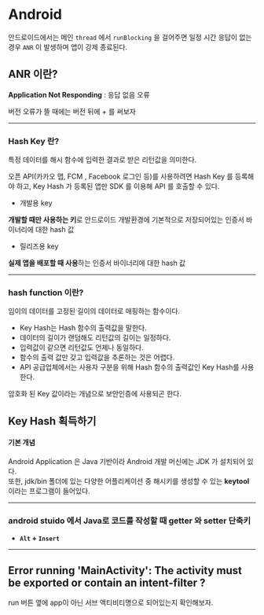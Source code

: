 # Android
안드로이드에서는 메인 ```thread``` 에서 ```runBlocking``` 을 걸어주면 일정 시간 응답이 없는 경우 ```ANR``` 이 발생하며 앱이 강제 종료된다.

## ANR 이란?
<b>Application Not Responding</b> : 응답 없음 오류


버전 오류가 뜰 때에는 버전 뒤에 + 를 써보자

---
### Hash Key 란?
특정 데이터를 해시 함수에 입력한 결과로 받은 리턴값을 의미한다.

오픈 API(카카오 맵, FCM , Facebook 로그인 등)를 사용하려면 Hash Key 를 등록해야 하고, Key Hash 가 등록된 앱만 SDK 를 이용해 API 를 호출할 수 있다.

- 개발용 key   

<b>개발할 때만 사용하는 키</b>로 안드로이드 개발환경에 기본적으로 저장되어있는 인증서 바이너리에 대한 hash 값

- 릴리즈용 key

<b>실제 앱을 배포할 때 사용</b>하는 인증서 바이너리에 대한 hash 값

---

### hash function 이란?
임이의 데이터를 고정된 길이의 데이터로 매핑하는 함수이다.

- Key Hash는 Hash 함수의 출력값을 말한다.
- 데이터의 길이가 랜덤해도 리턴값의 길이는 일정하다.
- 입력값이 같으면 리턴값도 언제나 동일하다.
- 함수의 출력 값만 갖고 입력값을 추론하는 것은 어렵다.
- API 공급업체에서는 사용자 구분을 위해 Hash 함수의 출력값인 Key Hash를 사용한다.

암호화 된 Key 값이라는 개념으로 보안인증에 사용되곤 한다.

## Key Hash 획득하기

#### 기본 개념
Android Application 은 Java 기반이라 Android 개발 머신에는 JDK 가 설치되어 있다.   
또한, jdk/bin 폴더에 있는 다양한 어플리케이션 중 해시키를 생성할 수 있는 <b>keytool</b> 이라는 프로그램이 들어있다.

---

### android stuido 에서 Java로 코드를 작성할 때 getter 와 setter 단축키

- <b>```Alt``` + ```Insert```</b>


---


## Error running 'MainActivity': The activity must be exported or contain an intent-filter ?



run 버튼 옆에 app이 아닌 서브 액티비티명으로 되어있는지 확인해보자.

